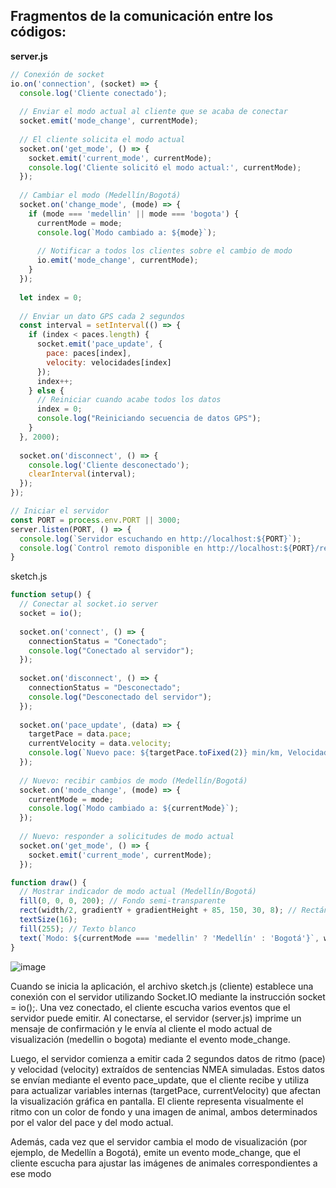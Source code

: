 Fragmentos de la comunicación entre los códigos: 
-

**server.js**

```js
// Conexión de socket
io.on('connection', (socket) => {
  console.log('Cliente conectado');
  
  // Enviar el modo actual al cliente que se acaba de conectar
  socket.emit('mode_change', currentMode);
  
  // El cliente solicita el modo actual
  socket.on('get_mode', () => {
    socket.emit('current_mode', currentMode);
    console.log('Cliente solicitó el modo actual:', currentMode);
  });
  
  // Cambiar el modo (Medellín/Bogotá)
  socket.on('change_mode', (mode) => {
    if (mode === 'medellin' || mode === 'bogota') {
      currentMode = mode;
      console.log(`Modo cambiado a: ${mode}`);
      
      // Notificar a todos los clientes sobre el cambio de modo
      io.emit('mode_change', currentMode);
    }
  });
  
  let index = 0;
  
  // Enviar un dato GPS cada 2 segundos
  const interval = setInterval(() => {
    if (index < paces.length) {
      socket.emit('pace_update', { 
        pace: paces[index],
        velocity: velocidades[index]
      });
      index++;
    } else {
      // Reiniciar cuando acabe todos los datos
      index = 0;
      console.log("Reiniciando secuencia de datos GPS");
    }
  }, 2000);
  
  socket.on('disconnect', () => {
    console.log('Cliente desconectado');
    clearInterval(interval);
  });
});

// Iniciar el servidor
const PORT = process.env.PORT || 3000;
server.listen(PORT, () => {
  console.log(`Servidor escuchando en http://localhost:${PORT}`);
  console.log(`Control remoto disponible en http://localhost:${PORT}/remote`);
}
```

sketch.js

```js
function setup() {
  // Conectar al socket.io server
  socket = io();
  
  socket.on('connect', () => {
    connectionStatus = "Conectado";
    console.log("Conectado al servidor");
  });
  
  socket.on('disconnect', () => {
    connectionStatus = "Desconectado";
    console.log("Desconectado del servidor");
  });
  
  socket.on('pace_update', (data) => {
    targetPace = data.pace;
    currentVelocity = data.velocity;
    console.log(`Nuevo pace: ${targetPace.toFixed(2)} min/km, Velocidad: ${currentVelocity.toFixed(2)} m/s`);
  });
  
  // Nuevo: recibir cambios de modo (Medellín/Bogotá)
  socket.on('mode_change', (mode) => {
    currentMode = mode;
    console.log(`Modo cambiado a: ${currentMode}`);
  });
  
  // Nuevo: responder a solicitudes de modo actual
  socket.on('get_mode', () => {
    socket.emit('current_mode', currentMode);
  });

function draw() {
  // Mostrar indicador de modo actual (Medellín/Bogotá)
  fill(0, 0, 0, 200); // Fondo semi-transparente
  rect(width/2, gradientY + gradientHeight + 85, 150, 30, 8); // Rectángulo redondeado
  textSize(16);
  fill(255); // Texto blanco
  text(`Modo: ${currentMode === 'medellin' ? 'Medellín' : 'Bogotá'}`, width/2, gradientY + gradientHeight + 85);
}
```
![image](https://github.com/user-attachments/assets/205a7f02-319c-49ea-b0f5-3c2d05073dac)


Cuando se inicia la aplicación, el archivo sketch.js (cliente) establece una conexión con el servidor utilizando Socket.IO mediante la instrucción socket = io();. Una vez conectado, el cliente escucha varios eventos que el servidor puede emitir. Al conectarse, el servidor (server.js) imprime un mensaje de confirmación y le envía al cliente el modo actual de visualización (medellin o bogota) mediante el evento mode_change.

Luego, el servidor comienza a emitir cada 2 segundos datos de ritmo (pace) y velocidad (velocity) extraídos de sentencias NMEA simuladas. Estos datos se envían mediante el evento pace_update, que el cliente recibe y utiliza para actualizar variables internas (targetPace, currentVelocity) que afectan la visualización gráfica en pantalla. El cliente representa visualmente el ritmo con un color de fondo y una imagen de animal, ambos determinados por el valor del pace y del modo actual.

Además, cada vez que el servidor cambia el modo de visualización (por ejemplo, de Medellín a Bogotá), emite un evento mode_change, que el cliente escucha para ajustar las imágenes de animales correspondientes a ese modo
